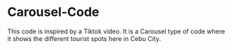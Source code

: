 # Carousel-Code
This code is inspired by a Tiktok video. It is a Carousel type of code where it shows the different tourist spots here in Cebu City.

